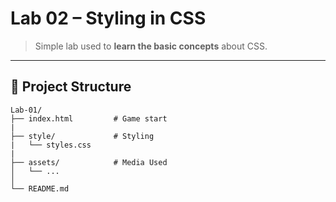 # Lab 02 – Styling in CSS

> Simple lab used to **learn the basic concepts** about CSS.

---

## 📂 Project Structure

```plaintext
Lab-01/
├── index.html         # Game start
|
├── style/             # Styling
|   └── styles.css
|
├── assets/            # Media Used
│   └── ...
│
└── README.md

